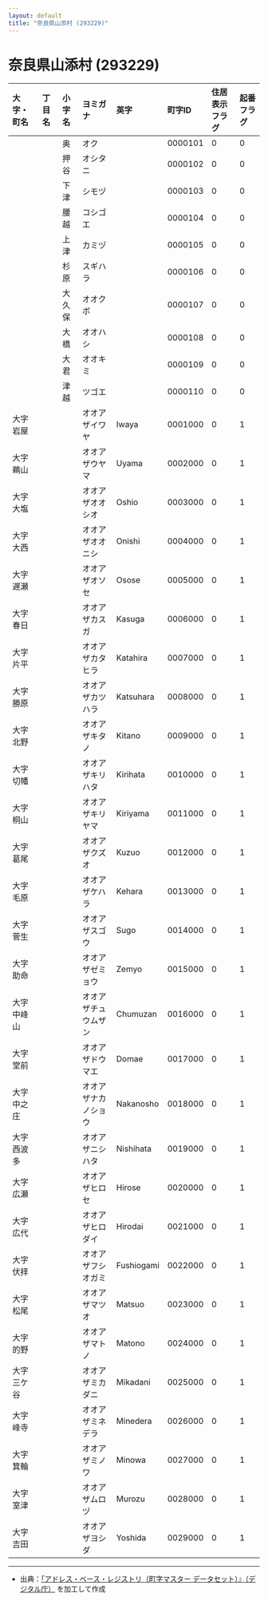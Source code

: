 ```yaml
---
layout: default
title: "奈良県山添村 (293229)"
---
```


# 奈良県山添村 (293229)

| 大字・町名 | 丁目名 | 小字名 | ヨミガナ | 英字 | 町字ID | 住居表示フラグ | 起番フラグ |
|:---|:---|:---|:---|:---|:---|:---|:---|
|  |  | 奥 | オク |  | 0000101 | 0 | 0 |
|  |  | 押谷 | オシタニ |  | 0000102 | 0 | 0 |
|  |  | 下津 | シモヅ |  | 0000103 | 0 | 0 |
|  |  | 腰越 | コシゴエ |  | 0000104 | 0 | 0 |
|  |  | 上津 | カミヅ |  | 0000105 | 0 | 0 |
|  |  | 杉原 | スギハラ |  | 0000106 | 0 | 0 |
|  |  | 大久保 | オオクボ |  | 0000107 | 0 | 0 |
|  |  | 大橋 | オオハシ |  | 0000108 | 0 | 0 |
|  |  | 大君 | オオキミ |  | 0000109 | 0 | 0 |
|  |  | 津越 | ツゴエ |  | 0000110 | 0 | 0 |
| 大字岩屋 |  |  | オオアザイワヤ | Iwaya | 0001000 | 0 | 1 |
| 大字鵜山 |  |  | オオアザウヤマ | Uyama | 0002000 | 0 | 1 |
| 大字大塩 |  |  | オオアザオオシオ | Oshio | 0003000 | 0 | 1 |
| 大字大西 |  |  | オオアザオオニシ | Onishi | 0004000 | 0 | 1 |
| 大字遅瀬 |  |  | オオアザオソセ | Osose | 0005000 | 0 | 1 |
| 大字春日 |  |  | オオアザカスガ | Kasuga | 0006000 | 0 | 1 |
| 大字片平 |  |  | オオアザカタヒラ | Katahira | 0007000 | 0 | 1 |
| 大字勝原 |  |  | オオアザカツハラ | Katsuhara | 0008000 | 0 | 1 |
| 大字北野 |  |  | オオアザキタノ | Kitano | 0009000 | 0 | 1 |
| 大字切幡 |  |  | オオアザキリハタ | Kirihata | 0010000 | 0 | 1 |
| 大字桐山 |  |  | オオアザキリヤマ | Kiriyama | 0011000 | 0 | 1 |
| 大字葛尾 |  |  | オオアザクズオ | Kuzuo | 0012000 | 0 | 1 |
| 大字毛原 |  |  | オオアザケハラ | Kehara | 0013000 | 0 | 1 |
| 大字菅生 |  |  | オオアザスゴウ | Sugo | 0014000 | 0 | 1 |
| 大字助命 |  |  | オオアザゼミョウ | Zemyo | 0015000 | 0 | 1 |
| 大字中峰山 |  |  | オオアザチュウムザン | Chumuzan | 0016000 | 0 | 1 |
| 大字堂前 |  |  | オオアザドウマエ | Domae | 0017000 | 0 | 1 |
| 大字中之庄 |  |  | オオアザナカノショウ | Nakanosho | 0018000 | 0 | 1 |
| 大字西波多 |  |  | オオアザニシハタ | Nishihata | 0019000 | 0 | 1 |
| 大字広瀬 |  |  | オオアザヒロセ | Hirose | 0020000 | 0 | 1 |
| 大字広代 |  |  | オオアザヒロダイ | Hirodai | 0021000 | 0 | 1 |
| 大字伏拝 |  |  | オオアザフシオガミ | Fushiogami | 0022000 | 0 | 1 |
| 大字松尾 |  |  | オオアザマツオ | Matsuo | 0023000 | 0 | 1 |
| 大字的野 |  |  | オオアザマトノ | Matono | 0024000 | 0 | 1 |
| 大字三ケ谷 |  |  | オオアザミカダニ | Mikadani | 0025000 | 0 | 1 |
| 大字峰寺 |  |  | オオアザミネデラ | Minedera | 0026000 | 0 | 1 |
| 大字箕輪 |  |  | オオアザミノワ | Minowa | 0027000 | 0 | 1 |
| 大字室津 |  |  | オオアザムロヅ | Murozu | 0028000 | 0 | 1 |
| 大字吉田 |  |  | オオアザヨシダ | Yoshida | 0029000 | 0 | 1 |

---

- 出典：[「アドレス・ベース・レジストリ（町字マスター データセット）』（デジタル庁）](https://www.digital.go.jp/policies/base_registry_address/) を加工して作成